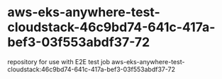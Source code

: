 # aws-eks-anywhere-test-cloudstack-46c9bd74-641c-417a-bef3-03f553abdf37-72
repository for use with E2E test job aws-eks-anywhere-test-cloudstack:46c9bd74-641c-417a-bef3-03f553abdf37-72
